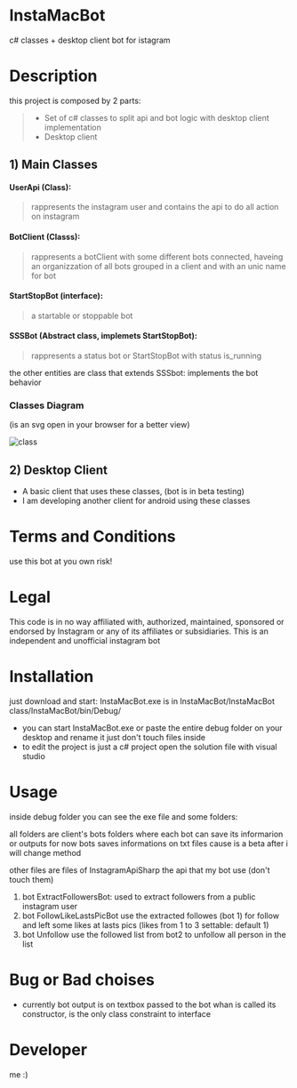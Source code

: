 # InstaMacBot
c# classes + desktop client bot for istagram
# Description
this project is composed by 2 parts:
>- Set of c# classes to split api and bot logic with desktop client implementation
>- Desktop client


## 1) Main Classes

  #### UserApi (Class): 
  >rappresents the instagram user and contains the api to do all action on instagram
  #### BotClient (Classs): 
  >rappresents a botClient with some different bots connected, haveing an organizzation of all bots grouped in a client and with an unic name for bot
  #### StartStopBot (interface): 
  >a startable or stoppable bot
  #### SSSBot (Abstract class, implemets StartStopBot):
  >rappresents a status bot or StartStopBot with status is_running
  >
  the other entities are class that extends SSSbot: implements the bot behavior
  
  ### Classes Diagram
  (is an svg open in your browser for a better view)
  
  ![class](https://github.com/MaccariniLuca/InstaMacBot/blob/main/documentation/Class%20Diagram.svg)
  
  
 ## 2) Desktop Client
 - A basic client that uses these classes, (bot is in beta testing)
 - I am developing another client for android using these classes
    
 # Terms and Conditions
 use this bot at you own risk!
 # Legal
This code is in no way affiliated with, authorized, maintained, sponsored or endorsed by Instagram or any of its affiliates or subsidiaries. This is an independent and unofficial instagram bot
 
# Installation
just download and start:
InstaMacBot.exe is in InstaMacBot/InstaMacBot class/InstaMacBot/bin/Debug/
- you can start InstaMacBot.exe or paste the entire debug folder on your desktop and rename it just don't touch files inside
- to edit the project is just a c# project open the solution file with visual studio

# Usage
inside debug folder you can see the exe file and some folders:

all folders are client's bots folders where each bot can save its informarion or outputs for now bots saves informations on txt files cause is a beta after i will change method

other files are files of InstagramApiSharp the api that my bot use (don't touch them)

1) bot ExtractFollowersBot: used to extract followers from a public instagram user
2) bot FollowLikeLastsPicBot use the extracted followes (bot 1) for follow and left some likes at lasts pics (likes from 1 to 3 settable: default 1)
3) bot Unfollow use the followed list from bot2 to unfollow all person in the list

# Bug or Bad choises
- currently bot output is on textbox passed to the bot whan is called its constructor, is the only class constraint to interface

# Developer
me :)

